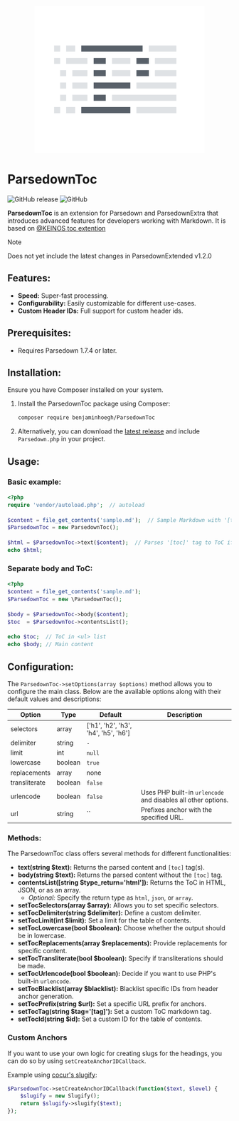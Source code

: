 <p align="center">
  <a href="https://github.com/BenjaminHoegh/ParsedownToc">
    <img alt="ParsedownToc" src="https://github.com/BenjaminHoegh/ParsedownToc/blob/master/.github/parsedownToc.png" height="330" />
  </a>
</p>

# ParsedownToc

![GitHub release](https://img.shields.io/github/release/BenjaminHoegh/ParsedownToc.svg?style=flat-square)
![GitHub](https://img.shields.io/github/license/BenjaminHoegh/ParsedownToc.svg?style=flat-square)

**ParsedownToc** is an extension for Parsedown and ParsedownExtra that introduces advanced features for developers working with Markdown. It is based on [@KEINOS toc extention](https://github.com/KEINOS/parsedown-extension_table-of-contents)

> [!NOTE]
> Does not yet include the latest changes in ParsedownExtended v1.2.0

## Features:

- **Speed:** Super-fast processing.
- **Configurability:** Easily customizable for different use-cases.
- **Custom Header IDs:** Full support for custom header ids.

## Prerequisites:

- Requires Parsedown 1.7.4 or later.

## Installation:

Ensure you have Composer installed on your system.

1. Install the ParsedownToc package using Composer:

   ```bash
   composer require benjaminhoegh/ParsedownToc
   ```

2. Alternatively, you can download the [latest release](https://github.com/BenjaminHoegh/ParsedownToc/releases/latest) and include `Parsedown.php` in your project.

## Usage:

### Basic example:

```php
<?php
require 'vendor/autoload.php';  // autoload

$content = file_get_contents('sample.md');  // Sample Markdown with '[toc]' tag
$ParsedownToc = new ParsedownToc();

$html = $ParsedownToc->text($content);  // Parses '[toc]' tag to ToC if exists
echo $html;
```

### Separate body and ToC:

```php
<?php
$content = file_get_contents('sample.md');
$ParsedownToc = new \ParsedownToc();

$body = $ParsedownToc->body($content);
$toc  = $ParsedownToc->contentsList();

echo $toc;  // ToC in <ul> list
echo $body; // Main content
```

## Configuration:

The `ParsedownToc->setOptions(array $options)` method allows you to configure the main class. Below are the available options along with their default values and descriptions:

| Option         | Type     | Default                                 | Description                                                   |
|----------------|----------|-----------------------------------------|---------------------------------------------------------------|
| selectors      | array    | ['h1', 'h2', 'h3', 'h4', 'h5', 'h6']    |                                                               |
| delimiter      | string   | `-`                                     |                                                               |
| limit          | int      | `null`                                  |                                                               |
| lowercase      | boolean  | `true`                                  |                                                               |
| replacements   | array    | none                                    |                                                               |
| transliterate  | boolean  | `false`                                 |                                                               |
| urlencode      | boolean  | `false`                                 | Uses PHP built-in `urlencode` and disables all other options. |
| url            | string   | ``                                      | Prefixes anchor with the specified URL.                       |

### Methods:

The ParsedownToc class offers several methods for different functionalities:

- **text(string $text):** Returns the parsed content and `[toc]` tag(s).
- **body(string $text):** Returns the parsed content without the `[toc]` tag.
- **contentsList([string $type_return='html']):** Returns the ToC in HTML, JSON, or as an array.
    - _Optional:_ Specify the return type as `html`, `json`, or `array`.
- **setTocSelectors(array $array):** Allows you to set specific selectors.
- **setTocDelimiter(string $delimiter):** Define a custom delimiter.
- **setTocLimit(int $limit):** Set a limit for the table of contents.
- **setTocLowercase(bool $boolean):** Choose whether the output should be in lowercase.
- **setTocReplacements(array $replacements):** Provide replacements for specific content.
- **setTocTransliterate(bool $boolean):** Specify if transliterations should be made.
- **setTocUrlencode(bool $boolean):** Decide if you want to use PHP's built-in `urlencode`.
- **setTocBlacklist(array $blacklist):** Blacklist specific IDs from header anchor generation.
- **setTocPrefix(string $url):** Set a specific URL prefix for anchors.
- **setTocTag(string $tag='[tag]'):** Set a custom ToC markdown tag.
- **setTocId(string $id):** Set a custom ID for the table of contents.

### Custom Anchors

If you want to use your own logic for creating slugs for the headings, you can do so by using `setCreateAnchorIDCallback`.

Example using [cocur's slugify](https://github.com/cocur/slugify):

```php
$ParsedownToc->setCreateAnchorIDCallback(function($text, $level) {
    $slugify = new Slugify();
    return $slugify->slugify($text);
});
```
